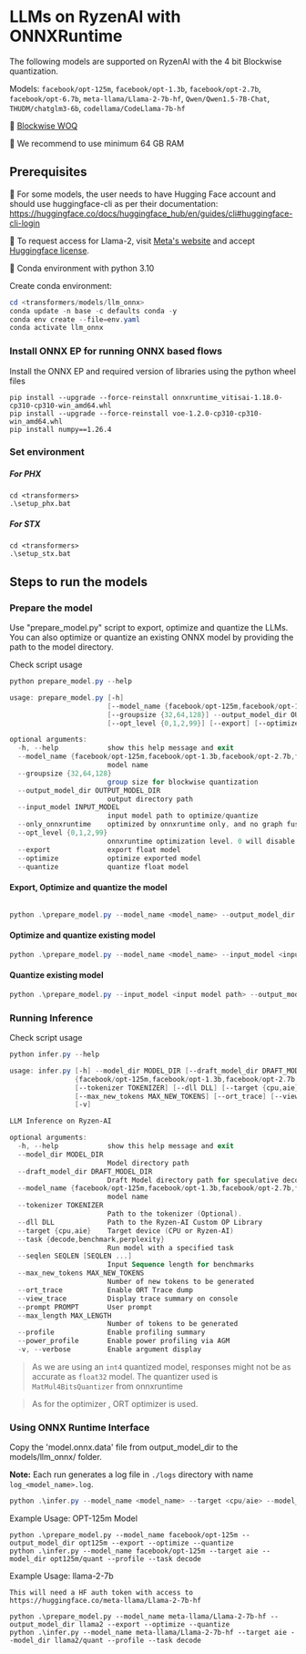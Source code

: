 # LLMs on RyzenAI with ONNXRuntime

The following models are supported on RyzenAI with the 4 bit Blockwise quantization.

Models: `facebook/opt-125m`, `facebook/opt-1.3b`, `facebook/opt-2.7b`, `facebook/opt-6.7b`, `meta-llama/Llama-2-7b-hf`, `Qwen/Qwen1.5-7B-Chat`, `THUDM/chatglm3-6b`, `codellama/CodeLlama-7b-hf`

:pushpin: [Blockwise WOQ](https://github.com/microsoft/onnxruntime/blob/main/onnxruntime/python/tools/quantization/matmul_4bits_quantizer.py)

:pushpin: We recommend to use minimum 64 GB RAM
## Prerequisites

:pushpin: For some models, the user needs to have Hugging Face account and should use huggingface-cli as per their documentation: https://huggingface.co/docs/huggingface_hub/en/guides/cli#huggingface-cli-login

:pushpin: To request access for Llama-2,
visit [Meta's website](https://ai.meta.com/resources/models-and-libraries/llama-downloads/)
and accept [Huggingface license](https://huggingface.co/meta-llama/Llama-2-7b-hf).

:pushpin: Conda environment with python 3.10

Create conda environment:
```powershell
cd <transformers/models/llm_onnx>
conda update -n base -c defaults conda -y
conda env create --file=env.yaml
conda activate llm_onnx
```

### Install ONNX EP for running ONNX based flows

Install the ONNX EP and required version of libraries using the python wheel files 

```
pip install --upgrade --force-reinstall onnxruntime_vitisai-1.18.0-cp310-cp310-win_amd64.whl
pip install --upgrade --force-reinstall voe-1.2.0-cp310-cp310-win_amd64.whl
pip install numpy==1.26.4
```

### Set environment


##### For PHX
```
cd <transformers>
.\setup_phx.bat
```

##### For STX
```
cd <transformers>
.\setup_stx.bat
```

## Steps to run the models

### Prepare the model

Use "prepare_model.py" script to export, optimize and quantize the LLMs. You can also optimize or quantize an existing ONNX model by providing the path to the model directory.

Check script usage
```powershell
python prepare_model.py --help

usage: prepare_model.py [-h]
                        [--model_name {facebook/opt-125m,facebook/opt-1.3b,facebook/opt-2.7b,facebook/opt-6.7b,llama-2-7b,meta-llama/Llama-2-7b-hf,Qwen/Qwen1.5-7B-Chat,THUDM/chatglm3-6b,codellama/CodeLlama-7b-hf}]
                        [--groupsize {32,64,128}] --output_model_dir OUTPUT_MODEL_DIR [--input_model INPUT_MODEL] [--only_onnxruntime]
                        [--opt_level {0,1,2,99}] [--export] [--optimize] [--quantize]

optional arguments:
  -h, --help            show this help message and exit
  --model_name {facebook/opt-125m,facebook/opt-1.3b,facebook/opt-2.7b,facebook/opt-6.7b,llama-2-7b,meta-llama/Llama-2-7b-hf,Qwen/Qwen1.5-7B-Chat,THUDM/chatglm3-6b,codellama/CodeLlama-7b-hf}
                        model name
  --groupsize {32,64,128}
                        group size for blockwise quantization
  --output_model_dir OUTPUT_MODEL_DIR
                        output directory path
  --input_model INPUT_MODEL
                        input model path to optimize/quantize
  --only_onnxruntime    optimized by onnxruntime only, and no graph fusion in Python
  --opt_level {0,1,2,99}
                        onnxruntime optimization level. 0 will disable onnxruntime graph optimization. Level 2 and 99 are intended for --only_onnxruntime.
  --export              export float model
  --optimize            optimize exported model
  --quantize            quantize float model
```

#### Export, Optimize and quantize the model

```powershell

python .\prepare_model.py --model_name <model_name> --output_model_dir <output directory> --export --optimize --quantize
```
#### Optimize and quantize existing model

```powershell
python .\prepare_model.py --model_name <model_name> --input_model <input model path> --output_model_dir <output directory> --optimize --quantize
```

#### Quantize existing model

```powershell
python .\prepare_model.py --input_model <input model path> --output_model_dir <output directory> --quantize
```

### Running Inference

Check script usage
```powershell
python infer.py --help

usage: infer.py [-h] --model_dir MODEL_DIR [--draft_model_dir DRAFT_MODEL_DIR] --model_name
                {facebook/opt-125m,facebook/opt-1.3b,facebook/opt-2.7b,facebook/opt-6.7b,meta-llama/Llama-2-7b-hf,Qwen/Qwen1.5-7B-Chat,THUDM/chatglm3-6b,codellama/CodeLlama-7b-hf}
                [--tokenizer TOKENIZER] [--dll DLL] [--target {cpu,aie}] [--task {decode,benchmark,perplexity}] [--seqlen SEQLEN [SEQLEN ...]]
                [--max_new_tokens MAX_NEW_TOKENS] [--ort_trace] [--view_trace] [--prompt PROMPT] [--max_length MAX_LENGTH] [--profile] [--power_profile]
                [-v]

LLM Inference on Ryzen-AI

optional arguments:
  -h, --help            show this help message and exit
  --model_dir MODEL_DIR
                        Model directory path
  --draft_model_dir DRAFT_MODEL_DIR
                        Draft Model directory path for speculative decoding
  --model_name {facebook/opt-125m,facebook/opt-1.3b,facebook/opt-2.7b,facebook/opt-6.7b,meta-llama/Llama-2-7b-hf,Qwen/Qwen1.5-7B-Chat,THUDM/chatglm3-6b,codellama/CodeLlama-7b-hf}
                        model name
  --tokenizer TOKENIZER
                        Path to the tokenizer (Optional).
  --dll DLL             Path to the Ryzen-AI Custom OP Library
  --target {cpu,aie}    Target device (CPU or Ryzen-AI)
  --task {decode,benchmark,perplexity}
                        Run model with a specified task
  --seqlen SEQLEN [SEQLEN ...]
                        Input Sequence length for benchmarks
  --max_new_tokens MAX_NEW_TOKENS
                        Number of new tokens to be generated
  --ort_trace           Enable ORT Trace dump
  --view_trace          Display trace summary on console
  --prompt PROMPT       User prompt
  --max_length MAX_LENGTH
                        Number of tokens to be generated
  --profile             Enable profiling summary
  --power_profile       Enable power profiling via AGM
  -v, --verbose         Enable argument display
```

> As we are using an `int4` quantized model, responses might not be as accurate
as `float32` model. The quantizer used is `MatMul4BitsQuantizer` from onnxruntime

 > As for the optimizer , ORT optimizer is used.
### Using ONNX Runtime Interface
 
Copy the 'model.onnx.data' file from output_model_dir to the models/llm_onnx/ folder.

**Note:** Each run generates a log file in `./logs` directory with name `log_<model_name>.log`.
```powershell
python .\infer.py --model_name <model_name> --target <cpu/aie> --model_dir <input model directory> --profile --task decode
```

Example Usage: OPT-125m Model
```
python .\prepare_model.py --model_name facebook/opt-125m --output_model_dir opt125m --export --optimize --quantize
python .\infer.py --model_name facebook/opt-125m --target aie --model_dir opt125m/quant --profile --task decode
```

Example Usage: llama-2-7b
```
This will need a HF auth token with access to https://huggingface.co/meta-llama/Llama-2-7b-hf

python .\prepare_model.py --model_name meta-llama/Llama-2-7b-hf --output_model_dir llama2 --export --optimize --quantize
python .\infer.py --model_name meta-llama/Llama-2-7b-hf --target aie --model_dir llama2/quant --profile --task decode
```
